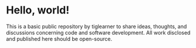 # Hello, world!
This is a basic public repository by tiglearner to share ideas, thoughts, and discussions concerning code and software development. All work disclosed and published here should be open-source.
